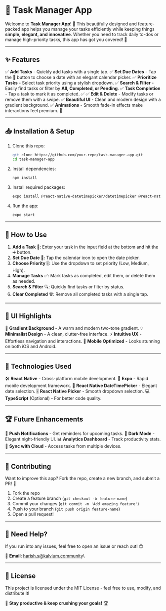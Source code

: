 # 📌 Task Manager App

Welcome to **Task Manager App**! 🚀 This beautifully designed and feature-packed app helps you manage your tasks efficiently while keeping things **simple, elegant, and innovative**. Whether you need to track daily to-dos or manage high-priority tasks, this app has got you covered! 🎯

---

## ✨ Features

✅ **Add Tasks** - Quickly add tasks with a single tap.
✅ **Set Due Dates** - Tap the 📅 button to choose a date with an elegant calendar picker.
✅ **Prioritize Tasks** - Select task priority using a stylish dropdown.
✅ **Search & Filter** - Easily find tasks or filter by **All, Completed, or Pending**.
✅ **Task Completion** - Tap a task to mark it as completed. ✅
✅ **Edit & Delete** - Modify tasks or remove them with a swipe.
✅ **Beautiful UI** - Clean and modern design with a gradient background.
✅ **Animations** - Smooth fade-in effects make interactions feel premium. 💎

---

## 📥 Installation & Setup

1. Clone this repo:
   ```sh
   git clone https://github.com/your-repo/task-manager-app.git
   cd task-manager-app
   ```
2. Install dependencies:
   ```sh
   npm install
   ```
3. Install required packages:
   ```sh
   expo install @react-native-datetimepicker/datetimepicker @react-native-picker/picker
   ```
4. Run the app:
   ```sh
   expo start
   ```

---

## 🚀 How to Use

1. **Add a Task** 📝: Enter your task in the input field at the bottom and hit the ➕ button.
2. **Set Due Date** 📅: Tap the calendar icon to open the date picker.
3. **Choose Priority** 🎚️: Use the dropdown to set priority (Low, Medium, High).
4. **Manage Tasks** ✅: Mark tasks as completed, edit them, or delete them as needed.
5. **Search & Filter** 🔍: Quickly find tasks or filter by status.
6. **Clear Completed** 🗑️: Remove all completed tasks with a single tap.

---

## 🎨 UI Highlights

🎨 **Gradient Background** - A warm and modern two-tone gradient.
💡 **Minimalist Design** - A clean, clutter-free interface.
⚡ **Intuitive UX** - Effortless navigation and interactions.
📲 **Mobile Optimized** - Looks stunning on both iOS and Android.

---

## 🔧 Technologies Used

🛠 **React Native** - Cross-platform mobile development.
🎨 **Expo** - Rapid mobile development framework.
📅 **React Native DateTimePicker** - Elegant date selection.
🎚️ **React Native Picker** - Smooth dropdown selection.
💻 **TypeScript** (Optional) - For better code quality.

---

## 🏆 Future Enhancements

🚀 **Push Notifications** - Get reminders for upcoming tasks.
🌙 **Dark Mode** - Elegant night-friendly UI.
📊 **Analytics Dashboard** - Track productivity stats.
🔗 **Sync with Cloud** - Access tasks from multiple devices.

---

## 🤝 Contributing

Want to improve this app? Fork the repo, create a new branch, and submit a PR! 🎉

1. Fork the repo
2. Create a feature branch (`git checkout -b feature-name`)
3. Commit your changes (`git commit -m 'Add amazing feature'`)
4. Push to your branch (`git push origin feature-name`)
5. Open a pull request!

---

## 💬 Need Help?

If you run into any issues, feel free to open an issue or reach out! 😊

📧 **Email**: [harish.s@kalvium.community](mailto\:harish.s@kalvium.community)\


---

## 📜 License

This project is licensed under the MIT License - feel free to use, modify, and distribute it!

🚀 **Stay productive & keep crushing your goals!** 🏆

